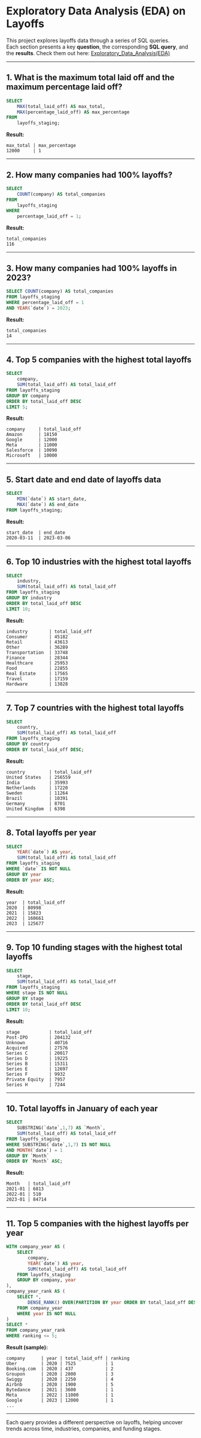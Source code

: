 # Exploratory Data Analysis (EDA) on Layoffs

This project explores layoffs data through a series of SQL queries.  
Each section presents a key **question**, the corresponding **SQL query**, and the **results**.
Check them out here: [Exploratory_Data_Analysis(EDA)](Exploratory_Data_Analysis(EDA).sql)

---

## 1. What is the maximum total laid off and the maximum percentage laid off?

```sql
SELECT 
    MAX(total_laid_off) AS max_total,
    MAX(percentage_laid_off) AS max_percentage
FROM
    layoffs_staging;
```

**Result:**
```
max_total | max_percentage
12000     | 1
```

---

## 2. How many companies had 100% layoffs?

```sql
SELECT
    COUNT(company) AS total_companies
FROM
    layoffs_staging
WHERE
    percentage_laid_off = 1;
```

**Result:**
```
total_companies
116
```

---


## 3. How many companies had 100% layoffs in 2023?

```sql
SELECT COUNT(company) AS total_companies
FROM layoffs_staging
WHERE percentage_laid_off = 1
AND YEAR(`date`) = 2023;
```

**Result:**
```
total_companies
14
```

---

## 4. Top 5 companies with the highest total layoffs

```sql
SELECT
    company,
    SUM(total_laid_off) AS total_laid_off
FROM layoffs_staging
GROUP BY company
ORDER BY total_laid_off DESC
LIMIT 5;
```

**Result:**
```
company     | total_laid_off
Amazon      | 18150
Google      | 12000
Meta        | 11000
Salesforce  | 10090
Microsoft   | 10000
```

---

## 5. Start date and end date of layoffs data

```sql
SELECT
    MIN(`date`) AS start_date,
    MAX(`date`) AS end_date
FROM layoffs_staging;
```

**Result:**
```
start_date  | end_date
2020-03-11  | 2023-03-06
```

---

## 6. Top 10 industries with the highest total layoffs

```sql
SELECT
    industry,
    SUM(total_laid_off) AS total_laid_off
FROM layoffs_staging
GROUP BY industry
ORDER BY total_laid_off DESC
LIMIT 10;
```

**Result:**
```
industry        | total_laid_off
Consumer        | 45182
Retail          | 43613
Other           | 36289
Transportation  | 33748
Finance         | 28344
Healthcare      | 25953
Food            | 22855
Real Estate     | 17565
Travel          | 17159
Hardware        | 13828
```

---

## 7. Top 7 countries with the highest total layoffs

```sql
SELECT
    country,
    SUM(total_laid_off) AS total_laid_off
FROM layoffs_staging
GROUP BY country
ORDER BY total_laid_off DESC;
```

**Result:**
```
country         | total_laid_off
United States   | 256559
India           | 35993
Netherlands     | 17220
Sweden          | 11264
Brazil          | 10391
Germany         | 8701
United Kingdom  | 6398
```

---

## 8. Total layoffs per year

```sql
SELECT
    YEAR(`date`) AS year,
    SUM(total_laid_off) AS total_laid_off
FROM layoffs_staging
WHERE `date` IS NOT NULL
GROUP BY year
ORDER BY year ASC;
```

**Result:**
```
year  | total_laid_off
2020  | 80998
2021  | 15823
2022  | 160661
2023  | 125677
```

---

## 9. Top 10 funding stages with the highest total layoffs

```sql
SELECT
    stage,
    SUM(total_laid_off) AS total_laid_off
FROM layoffs_staging
WHERE stage IS NOT NULL
GROUP BY stage
ORDER BY total_laid_off DESC
LIMIT 10;
```

**Result:**
```
stage           | total_laid_off
Post-IPO        | 204132
Unknown         | 40716
Acquired        | 27576
Series C        | 20017
Series D        | 19225
Series B        | 15311
Series E        | 12697
Series F        | 9932
Private Equity  | 7957
Series H        | 7244
```

---

## 10. Total layoffs in January of each year

```sql
SELECT
    SUBSTRING(`date`,1,7) AS `Month`,
    SUM(total_laid_off) AS total_laid_off
FROM layoffs_staging
WHERE SUBSTRING(`date`,1,7) IS NOT NULL
AND MONTH(`date`) = 1
GROUP BY `Month`
ORDER BY `Month` ASC;
```

**Result:**
```
Month   | total_laid_off
2021-01 | 6813
2022-01 | 510
2023-01 | 84714
```

---

## 11. Top 5 companies with the highest layoffs per year

```sql
WITH company_year AS (
    SELECT 
        company,
        YEAR(`date`) AS year,
        SUM(total_laid_off) AS total_laid_off
    FROM layoffs_staging
    GROUP BY company, year
),
company_year_rank AS (
    SELECT *,
        DENSE_RANK() OVER(PARTITION BY year ORDER BY total_laid_off DESC) AS ranking
    FROM company_year
    WHERE year IS NOT NULL
)
SELECT *
FROM company_year_rank
WHERE ranking <= 5;
```

**Result (sample):**
```
company      | year | total_laid_off | ranking
Uber         | 2020 | 7525           | 1
Booking.com  | 2020 | 437            | 2
Groupon      | 2020 | 2800           | 3
Swiggy       | 2020 | 2250           | 4
Airbnb       | 2020 | 1900           | 5
Bytedance    | 2021 | 3600           | 1
Meta         | 2022 | 11000          | 1
Google       | 2023 | 12000          | 1
...
```

---

Each query provides a different perspective on layoffs, helping uncover trends across time, industries, companies, and funding stages.

